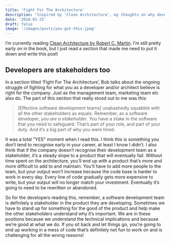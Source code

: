 ```yaml
---
title: 'Fight For The Architecture'
description: "Inspired by 'Clean Architecture', my thoughts on why developers are stakeholders too"
date: '2018-01-25'
draft: false
image: '/images/posts/you-got-this.jpeg'
---
```


I’m currently reading <a href="https://www.amazon.co.uk/Clean-Architecture-Craftsmans-Software-Structure/dp/0134494164" target="_blank">Clean Architecture by Robert C. Martin</a>. I’m still pretty early on in the book, but I just read a section that made me need to put it down and write this post!

## Developers are stakeholders too

In a section titled ‘Fight For The Architecture’, Bob talks about the ongoing struggle of fighting for what you as a developer and/or architect believe is right for the company. Just as the management team, marketing team etc also do. The part of this section that really stood out to me was this:

> [Effective software development teams] unabashedly squabble with all the other stakeholders as equals. Remember, as a software developer, _you are a stakeholder_. You have a stake in the software that you need to safeguard. That’s part of your role, and part of your duty. And it’s a big part of why you were hired.

It was a total "YES" moment when I read this. I think this is something you don’t tend to recognise early in your career, at least I know I didn’t. I also think that if the company doesn’t recognise their development team as a stakeholder, it’s a steady slope to a product that will eventually fail. Without time spent on the architecture, you’ll end up with a product that’s more and more difficult to add to and maintain. You’ll have to add more people to the team, but your output won’t increase because the code base is harder to work in every day. Every line of code gradually gets more expensive to write, but your output will no longer match your investment. Eventually it’s going to need to be rewritten or abandoned.

So for the developers reading this, remember, a software development team is definitely a stakeholder in the product they are developing. Sometimes we have to stand up for something for the good of the product and help make the other stakeholders understand why it’s important. We are in these positions because we understand the technical implications and because we’re good at what we do. If you sit back and let things go, you’re going to end up working in a mess of code that’s definitely not fun to work on and is challenging for all the wrong reasons!
